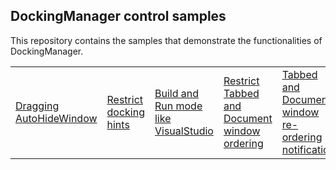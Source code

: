 ## DockingManager control samples
This repository contains the samples that demonstrate the functionalities of DockingManager.

<table>
 <tr>
  <td><a href="Samples/AutoHideWindow-Dragging">Dragging AutoHideWindow</a></td>
  <td><a href="Samples/PreviewDockHints">Restrict docking hints</a></td>
  <td><a href="Samples/Build-Run">Build and Run mode like VisualStudio</a></td>
  <td><a href="Samples/TabbedWindowOrdering">Restrict Tabbed and Document window ordering</a></td>
  <td><a href="Samples/TabbedWindowOrdering">Tabbed and Document window re-ordering notification</a></td>
 </tr>
</table>

